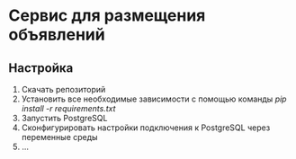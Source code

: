 # Сервис для размещения объявлений

## Настройка
1. Скачать репозиторий
2. Установить все необходимые зависимости с помощью команды _pip install -r requirements.txt_
3. Запустить PostgreSQL
4. Сконфигурировать настройки подключения к PostgreSQL через переменные среды
5. ...